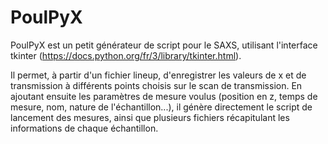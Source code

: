 # PoulPyX

PoulPyX est un petit générateur de script pour le SAXS, utilisant l'interface tkinter (https://docs.python.org/fr/3/library/tkinter.html).

Il permet, à partir d'un fichier lineup, d'enregistrer les valeurs de x et de transmission à différents points choisis sur le scan de transmission. En ajoutant ensuite les paramètres de mesure voulus (position en z, temps de mesure, nom, nature de l'échantillon...), il génère directement le script de lancement des mesures, ainsi que plusieurs fichiers récapitulant les informations de chaque échantillon.
